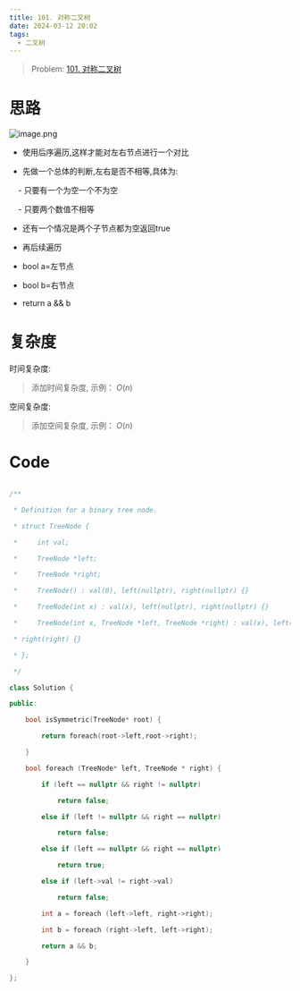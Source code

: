 ```yaml
---
title: 101. 对称二叉树
date: 2024-03-12 20:02
tags:
  - 二叉树
---
```

> Problem: [101. 对称二叉树](https://leetcode.cn/problems/symmetric-tree/description/)
  

# 思路

  

![image.png](media/image-5.png)

- 使用后序遍历,这样才能对左右节点进行一个对比

- 先做一个总体的判断,左右是否不相等,具体为:

    - 只要有一个为空一个不为空

    - 只要两个数值不相等

- 还有一个情况是两个子节点都为空返回true

- 再后续遍历

- bool a=左节点

- bool b=右节点

- return a && b

# 复杂度

  

时间复杂度:

> 添加时间复杂度, 示例： $O(n)$

  

空间复杂度:

> 添加空间复杂度, 示例： $O(n)$

  
  
  

# Code

```C++ []

/**

 * Definition for a binary tree node.

 * struct TreeNode {

 *     int val;

 *     TreeNode *left;

 *     TreeNode *right;

 *     TreeNode() : val(0), left(nullptr), right(nullptr) {}

 *     TreeNode(int x) : val(x), left(nullptr), right(nullptr) {}

 *     TreeNode(int x, TreeNode *left, TreeNode *right) : val(x), left(left),

 * right(right) {}

 * };

 */

class Solution {

public:

    bool isSymmetric(TreeNode* root) {

        return foreach(root->left,root->right);

    }

    bool foreach (TreeNode* left, TreeNode * right) {

        if (left == nullptr && right != nullptr)

            return false;

        else if (left != nullptr && right == nullptr)

            return false;

        else if (left == nullptr && right == nullptr)

            return true;

        else if (left->val != right->val)

            return false;

        int a = foreach (left->left, right->right);

        int b = foreach (right->left, left->right);

        return a && b;

    }

};

```